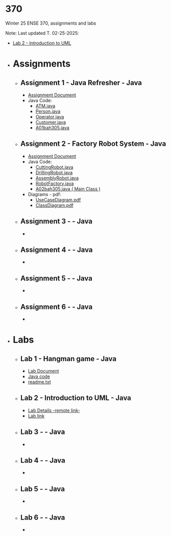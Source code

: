 # 370
Winter 25 ENSE 370, assignments and labs

Note: Last updated T. 02-25-2025:
- [ Lab 2 - Introduction to UML ](#lab2-introduction-to-uml-Java)

- # Assignments
  - ## Assignment 1 - Java Refresher - Java
    - [ Assignment Document ](https://github.com/bilalalissa/370/blob/main/Labs/Lab1/lab1.pdf)
    - Java Code:
      - [ ATM.java ](https://github.com/bilalalissa/370/blob/main/Assignments/asmnt1/ATM.java)
      - [ Person.java ](https://github.com/bilalalissa/370/blob/main/Assignments/asmnt1/Person.java)
      - [ Operator.java ](https://github.com/bilalalissa/370/blob/main/Assignments/asmnt1/Operator.java)
      - [ Customer.java ](https://github.com/bilalalissa/370/blob/main/Assignments/asmnt1/Customer.java)
      - [ A01bah305.java ](https://github.com/bilalalissa/370/blob/main/Assignments/asmnt2/A01bah305.java)
  - ## Assignment 2 - Factory Robot System - Java
    - [ Assignment Document ](https://github.com/bilalalissa/370/blob/main/Assignments/asmnt2/Assignment-A02-Design-Patterns-I.pdf)
    - Java Code:
      - [ CuttingRobot.java ](https://github.com/bilalalissa/370/blob/main/Assignments/asmnt2/CuttingRobot.java)
      - [ DrillingRobot.java ](https://github.com/bilalalissa/370/blob/main/Assignments/asmnt2/DrillingRobot.java)
      - [ AssemblyRobot.java ](https://github.com/bilalalissa/370/blob/main/Assignments/asmnt2/AssemblyRobot.java)
      - [ RobotFactory.java ](https://github.com/bilalalissa/370/blob/main/Assignments/asmnt2/RobotFactory.java)
      - [ A02bah305.java ( Main Class ) ](https://github.com/bilalalissa/370/blob/main/Assignments/asmnt2/A02bah305.java)
    - Diagrams - pdf:
      - [ UseCaseDiagram.pdf ](https://github.com/bilalalissa/370/blob/main/Assignments/asmnt2/UseCaseDiagram.pdf)
      - [ ClassDiagram.pdf ](https://github.com/bilalalissa/370/blob/main/Assignments/asmnt2/ClassDiagram.pdf)
  - ## Assignment 3 -  - Java
    - 
  - ## Assignment 4 -  - Java
    - 
  - ## Assignment 5 -  - Java
    - 
  - ## Assignment 6 -  - Java
    - 
- # Labs
  - ## Lab 1 - Hangman game - Java
    - [ Lab Document ](https://github.com/bilalalissa/370/blob/main/Labs/Lab1/lab1.pdf)
    - [ Java code ](https://github.com/bilalalissa/370/tree/main/Labs/Lab1/Hangman_v3_final_fixed.java)
    - [ readme.txt ](https://github.com/bilalalissa/370/tree/main/Labs/Lab1/readme.txt)
  - ## Lab 2 - Introduction to UML - Java
    - [ Lab Details -remote link- ](https://github.com/tdoug19/ENSE_370_Lab/blob/main/Lab-2/UMLRefresher.md)
    - [ Lab link ](https://github.com/bilalalissa/370/blob/main/Labs/Lab2/README.md)
  - ## Lab 3 -  - Java
    - 
  - ## Lab 4 -  - Java
    - 
  - ## Lab 5 -  - Java
    - 
  - ## Lab 6 -  - Java
    - 
